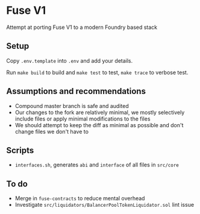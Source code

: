 # Fuse V1

Attempt at porting Fuse V1 to a modern Foundry based stack

## Setup

Copy `.env.template` into `.env` and add your details.

Run `make build` to build and `make test` to test, `make trace` to verbose test.

## Assumptions and recommendations

- Compound master branch is safe and audited
- Our changes to the fork are relatively minimal, we mostly selectively include files or apply minimal modifications to the files
- We should attempt to keep the diff as minimal as possible and don't change files we don't have to

## Scripts

- `interfaces.sh`, generates `abi` and `interface` of all files in `src/core`

## To do

- Merge in `fuse-contracts` to reduce mental overhead
- Investigate `src/liquidators/BalancerPoolTokenLiquidator.sol` lint issue
